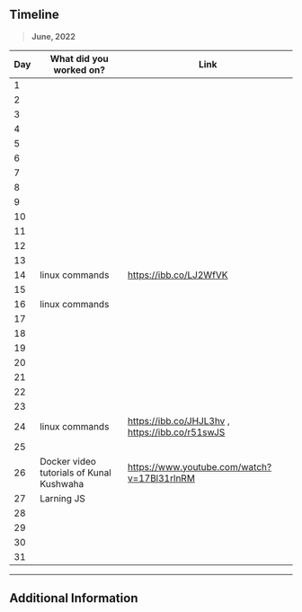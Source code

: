 ## Timeline

> **June, 2022**

|Day|What did you worked on?|Link|
|-------|------|--------|
|1|||
|2|||
|3|||
|4|||
|5|||
|6|||
|7|||
|8|||
|9|||
|10|||
|11|||
|12|||
|13|||
|14| linux commands | https://ibb.co/LJ2WfVK |
|15|||
|16| linux commands ||
|17|||
|18|||
|19|||
|20|||
|21|||
|22|||
|23|||
|24| linux commands | https://ibb.co/JHJL3hv , https://ibb.co/r51swJS |
|25|||
|26| Docker video tutorials of Kunal Kushwaha | https://www.youtube.com/watch?v=17Bl31rlnRM |
|27|Larning JS||
|28|||
|29|||
|30|||
|31|||



---

## Additional Information

